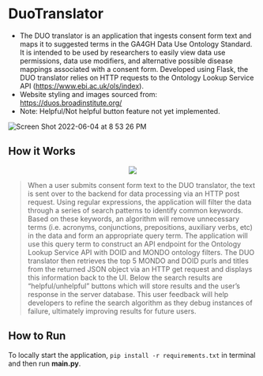 # DuoTranslator

- The DUO translator is an application that ingests consent form text and maps it to suggested terms in the GA4GH Data Use Ontology Standard. It is intended to be used by researchers to easily view data use permissions, data use modifiers, and alternative possible disease mappings associated with a consent form. Developed using Flask, the DUO translator relies on HTTP requests to the Ontology Lookup Service API (https://www.ebi.ac.uk/ols/index).
- Website styling and images sourced from: https://duos.broadinstitute.org/
- Note: Helpful/Not helpful button feature not yet implemented.

![Screen Shot 2022-06-04 at 8 53 26 PM](https://user-images.githubusercontent.com/82293855/172030394-87e39f89-3a00-4b35-a315-4dfacdcaf81c.png)

## How it Works
<p align="center">
  <img src="https://user-images.githubusercontent.com/82293855/179282725-452e6e2d-2b1d-4b4f-aeb1-1a5d315ead86.png">
</p>

> When a user submits consent form text to the DUO translator, the text is sent over to the backend for data processing via an HTTP post request. Using regular expressions, the application will filter the data through a series of search patterns to identify common keywords. Based on these keywords, an algorithm will remove unnecessary terms (i.e. acronyms, conjunctions, prepositions, auxiliary verbs, etc) in the data and form an appropriate query term. The application will use this query term to construct an API endpoint for the Ontology Lookup Service API with DOID and MONDO ontology filters. The DUO translator then retrieves the top 5 MONDO and DOID purls and titles from the returned JSON object via an HTTP get request and displays this information back to the UI. Below the search results are “helpful/unhelpful” buttons which will store results and the user’s response in the server database. This user feedback will help developers to refine the search algorithm as they debug instances of failure, ultimately improving results for future users.

## How to Run

To locally start the application,
`pip install -r requirements.txt` in terminal and then run **main.py**.
